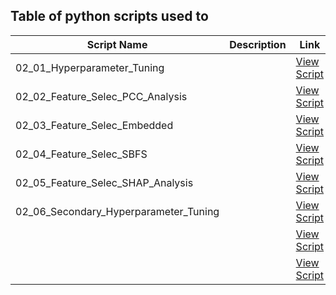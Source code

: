 ## Table of python scripts used to 

| Script Name | Description | Link |
|------------|------------|-------------|
| 02_01_Hyperparameter_Tuning  |  | [View Script]() |
| 02_02_Feature_Selec_PCC_Analysis  |  | [View Script]() |
| 02_03_Feature_Selec_Embedded | | [View Script]() |
| 02_04_Feature_Selec_SBFS |  | [View Script]() |
| 02_05_Feature_Selec_SHAP_Analysis |  | [View Script]() |
| 02_06_Secondary_Hyperparameter_Tuning |  | [View Script]() |
|  |  | [View Script]() |
|  |  | [View Script]() |